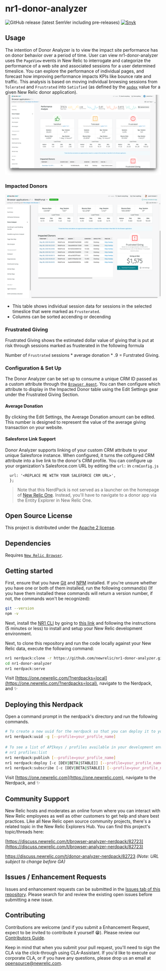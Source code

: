 # nr1-donor-analyzer

![GitHub release (latest SemVer including pre-releases)](https://img.shields.io/github/v/release/newrelic/nr1-donor-analyzer?include_prereleases&sort=semver) [![Snyk](https://snyk.io/test/github/newrelic/nr1-donor-analyzer/badge.svg)](https://snyk.io/test/github/newrelic/nr1-donor-analyzer)

## Usage

The intention of Donor Analyzer is to view the impact site performance has on donor behavior over a period of time. User can view nr1-donor-analyzer uses the `PageView` events in New Relic to interrogate and categorize the performance of a web site and associated sessions for a user determined timeslice. You can explore the performance of individual pages, and forecast how improving performance impacts KPIs like bounce rate and traffic. This analysis is based on moving individual browsing sessions from `Tolerated` and `Frustrated` into `Satisfied` (as defined by the [`apdex`](https://docs.newrelic.com/docs/apm/new-relic-apm/apdex/apdex-measure-user-satisfaction) value for a given New Relic donor application).
![Donor Analyzer Overview](catalog/screenshots/nr1-donor-analyzer-01.png)
### Impacted Donors
![Impacted Donor Details](catalog/screenshots/nr1-donor-analyzer-02.png)
 - This table shows individual session data for sessions in the selected timeslice that were marked as `Frusterated`.
 - Columns can be sorted accending or decending

### Frustrated Giving
Frustrated Giving shows the estimated dollar value of giving that is put at risk through sessions marked as frusterated in the following formula

 Number of `Frustrated` sessions * average donation * .9 = Furstrated Giving.


### Configuration & Set Up
The Donor Analyzer can be set up to consume a unique CRM ID passed as a custom attribute through the [`Browser Agent`](https://docs.newrelic.com/docs/browser/new-relic-browser/browser-agent-spa-api/set-custom-attribute). You can then configure which attribute to display in the Impacted Donor table using the Edit Settings gear under the Frustrated Giving Section.

#### Average Donation
By clicking the Edit Settings, the Average Donation amount can be edited. This number is designed to represent the value of the average giving transaction on your website.

#### Salesforce Link Support
Donor Analyzer supports linking of your custom CRM attribute to your unique Salesforce instance. When configured, it turns the cofigured CRM attribute into a live link to the donor's CRM profile.
You can configure up your organization's Salesforce.com URL by editing the `url:` in  `crmConfig.js`
```const crmConfig = {
  url: '<REPLACE ME WITH YOUR SALEFORCE CRM URL>',
  };
```

> Note that this NerdPack is not served as a launcher on the homepage of [New Relic One](https://one.newrelic.com). Instead, you'll have to navigate to a donor app via the Entity Explorer in New Relic One.

## Open Source License

This project is distributed under the [Apache 2 license](LICENSE).

## Dependencies

Requires [`New Relic Browser`](https://newrelic.com/products/browser-monitoring).

## Getting started

First, ensure that you have [Git](https://git-scm.com/book/en/v2/Getting-Started-Installing-Git) and [NPM](https://www.npmjs.com/get-npm) installed. If you're unsure whether you have one or both of them installed, run the following command(s) (If you have them installed these commands will return a version number, if not, the commands won't be recognized):

```bash
git --version
npm -v
```

Next, install the [NR1 CLI](https://one.newrelic.com/launcher/developer-center.launcher) by going to [this link](https://one.newrelic.com/launcher/developer-center.launcher) and following the instructions (5 minutes or less) to install and setup your New Relic development environment.

Next, to clone this repository and run the code locally against your New Relic data, execute the following command:

```bash
nr1 nerdpack:clone -r https://github.com/newrelic/nr1-donor-analyzer.git
cd nr1-donor-analyzer
nr1 nerdpack:serve
```

Visit [https://one.newrelic.com/?nerdpacks=local](https://one.newrelic.com/?nerdpacks=local), navigate to the Nerdpack, and :sparkles:

## Deploying this Nerdpack

Open a command prompt in the nerdpack's directory and run the following commands.

```bash
# To create a new uuid for the nerdpack so that you can deploy it to your account:
nr1 nerdpack:uuid -g [--profile=your_profile_name]

# To see a list of APIkeys / profiles available in your development environment:
# nr1 profiles:list
nr1 nerdpack:publish [--profile=your_profile_name]
nr1 nerdpack:deploy [-c [DEV|BETA|STABLE]] [--profile=your_profile_name]
nr1 nerdpack:subscribe [-c [DEV|BETA|STABLE]] [--profile=your_profile_name]
```

Visit [https://one.newrelic.com](https://one.newrelic.com), navigate to the Nerdpack, and :sparkles:

## Community Support

New Relic hosts and moderates an online forum where you can interact with New Relic employees as well as other customers to get help and share best practices. Like all New Relic open source community projects, there's a related topic in the New Relic Explorers Hub. You can find this project's topic/threads here:

[https://discuss.newrelic.com/t/browser-analyzer-nerdpack/82723](https://discuss.newrelic.com/t/browser-analyzer-nerdpack/82723)

https://discuss.newrelic.com/t/donor-analyzer-nerdpack/82723
*(Note: URL subject to change before GA)*

## Issues / Enhancement Requests

Issues and enhancement requests can be submitted in the [Issues tab of this repository](../../issues). Please search for and review the existing open issues before submitting a new issue.

## Contributing

Contributions are welcome (and if you submit a Enhancement Request, expect to be invited to contribute it yourself :grin:). Please review our [Contributors Guide](CONTRIBUTING.md).

Keep in mind that when you submit your pull request, you'll need to sign the CLA via the click-through using CLA-Assistant. If you'd like to execute our corporate CLA, or if you have any questions, please drop us an email at opensource@newrelic.com.

